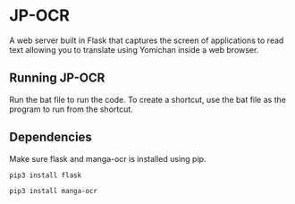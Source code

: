 # JP-OCR
A web server built in Flask that captures the screen of applications to read text allowing you to translate using Yomichan inside a web browser.

## Running JP-OCR
Run the bat file to run the code. To create a shortcut, use the bat file as the program to run from the shortcut.

## Dependencies
Make sure flask and manga-ocr is installed using pip.
```
pip3 install flask
```
```
pip3 install manga-ocr
```
